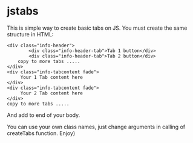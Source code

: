 # jstabs

This is simple way to create basic tabs on JS. 
You must create the same structure in HTML:

	<div class="info-header">
			<div class="info-header-tab">Tab 1 button</div>
			<div class="info-header-tab">Tab 2 button</div>
	    copy to more tabs .....
	</div>
	<div class="info-tabcontent fade">
	     Your 1 Tab content here
	</div>
	<div class="info-tabcontent fade">
	     Your 2 Tab content here
	</div>
	copy to more tabs .....


And add <script src="tabs.js"></script> to end of your body.


You can use your own class names, just change arguments in calling of createTabs function.
Enjoy)
